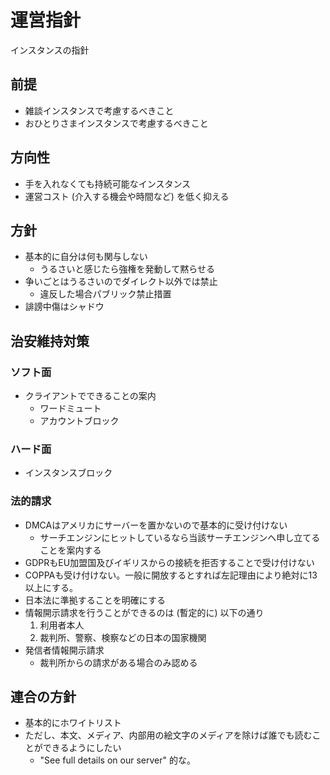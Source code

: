 # 運営指針
インスタンスの指針

## 前提
* 雑談インスタンスで考慮するべきこと
* おひとりさまインスタンスで考慮するべきこと

## 方向性
* 手を入れなくても持続可能なインスタンス
* 運営コスト (介入する機会や時間など) を低く抑える

## 方針
* 基本的に自分は何も関与しない
  * うるさいと感じたら強権を発動して黙らせる
* 争いごとはうるさいのでダイレクト以外では禁止
  * 違反した場合パブリック禁止措置
* 誹謗中傷はシャドウ

## 治安維持対策
### ソフト面
* クライアントでできることの案内
  * ワードミュート
  * アカウントブロック

### ハード面
* インスタンスブロック

### 法的請求
* DMCAはアメリカにサーバーを置かないので基本的に受け付けない
  * サーチエンジンにヒットしているなら当該サーチエンジンへ申し立てることを案内する
* GDPRもEU加盟国及びイギリスからの接続を拒否することで受け付けない
* COPPAも受け付けない。一般に開放するとすれば左記理由により絶対に13以上にする。
* 日本法に準拠することを明確にする
* 情報開示請求を行うことができるのは (暫定的に) 以下の通り
  1. 利用者本人
  2. 裁判所、警察、検察などの日本の国家機関
* 発信者情報開示請求
  * 裁判所からの請求がある場合のみ認める

### 
## 連合の方針
* 基本的にホワイトリスト
* ただし、本文、メディア、内部用の絵文字のメディアを除けば誰でも読むことができるようにしたい
  * "See full details on our server" 的な。
